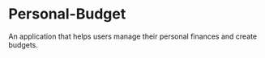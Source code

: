 # Personal-Budget
An application that helps users manage their personal finances and create budgets.
